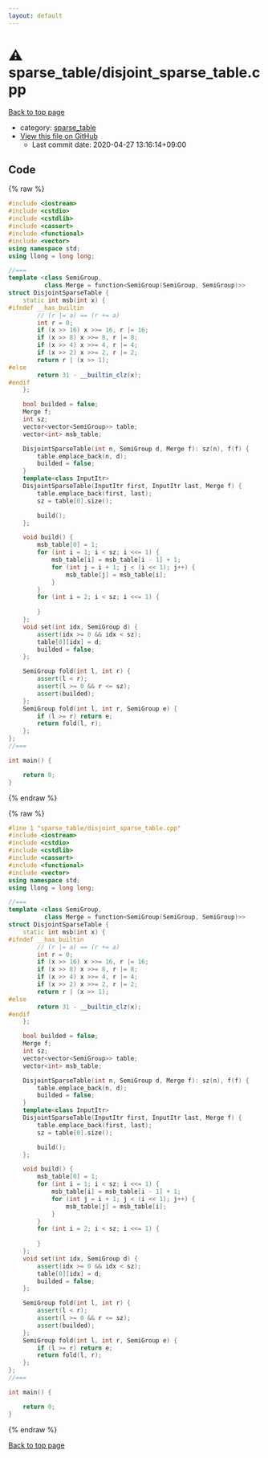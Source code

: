 ```yaml
---
layout: default
---
```


<!-- mathjax config similar to math.stackexchange -->
<script type="text/javascript" async
  src="https://cdnjs.cloudflare.com/ajax/libs/mathjax/2.7.5/MathJax.js?config=TeX-MML-AM_CHTML">
</script>
<script type="text/x-mathjax-config">
  MathJax.Hub.Config({
    TeX: { equationNumbers: { autoNumber: "AMS" }},
    tex2jax: {
      inlineMath: [ ['$','$'] ],
      processEscapes: true
    },
    "HTML-CSS": { matchFontHeight: false },
    displayAlign: "left",
    displayIndent: "2em"
  });
</script>

<script type="text/javascript" src="https://cdnjs.cloudflare.com/ajax/libs/jquery/3.4.1/jquery.min.js"></script>
<script src="https://cdn.jsdelivr.net/npm/jquery-balloon-js@1.1.2/jquery.balloon.min.js" integrity="sha256-ZEYs9VrgAeNuPvs15E39OsyOJaIkXEEt10fzxJ20+2I=" crossorigin="anonymous"></script>
<script type="text/javascript" src="../../assets/js/copy-button.js"></script>
<link rel="stylesheet" href="../../assets/css/copy-button.css" />


# :warning: sparse_table/disjoint_sparse_table.cpp

<a href="../../index.html">Back to top page</a>

* category: <a href="../../index.html#cb323a14df0a258a78d4acbe3d02dfda">sparse_table</a>
* <a href="{{ site.github.repository_url }}/blob/master/sparse_table/disjoint_sparse_table.cpp">View this file on GitHub</a>
    - Last commit date: 2020-04-27 13:16:14+09:00




## Code

<a id="unbundled"></a>
{% raw %}
```cpp
#include <iostream>
#include <cstdio>
#include <cstdlib>
#include <cassert>
#include <functional>
#include <vector>
using namespace std;
using llong = long long;

//===
template <class SemiGroup,
          class Merge = function<SemiGroup(SemiGroup, SemiGroup)>>
struct DisjointSparseTable {
    static int msb(int x) {
#ifndef __has_builtin
        // (r |= a) == (r += a)
        int r = 0;
        if (x >> 16) x >>= 16, r |= 16;
        if (x >> 8) x >>= 8, r |= 8;
        if (x >> 4) x >>= 4, r |= 4;
        if (x >> 2) x >>= 2, r |= 2;
        return r | (x >> 1);
#else
        return 31 - __builtin_clz(x);
#endif
    };

    bool builded = false;
    Merge f;
    int sz;
    vector<vector<SemiGroup>> table;
    vector<int> msb_table;

    DisjointSparseTable(int n, SemiGroup d, Merge f): sz(n), f(f) {
        table.emplace_back(n, d);
        builded = false;
    }
    template<class InputItr>
    DisjointSparseTable(InputItr first, InputItr last, Merge f) {
        table.emplace_back(first, last);
        sz = table[0].size();

        build();
    };

    void build() {
        msb_table[0] = 1;
        for (int i = 1; i < sz; i <<= 1) {
            msb_table[i] = msb_table[i - 1] + 1;
            for (int j = i + 1; j < (i << 1); j++) {
                msb_table[j] = msb_table[i];
            }
        }
        for (int i = 2; i < sz; i <<= 1) {
            
        }
    };
    void set(int idx, SemiGroup d) {
        assert(idx >= 0 && idx < sz);
        table[0][idx] = d;
        builded = false;
    };

    SemiGroup fold(int l, int r) {
        assert(l < r);
        assert(l >= 0 && r <= sz);
        assert(builded);
    };
    SemiGroup fold(int l, int r, SemiGroup e) {
        if (l >= r) return e;
        return fold(l, r);
    };
};
//===

int main() {

    return 0;
}

```
{% endraw %}

<a id="bundled"></a>
{% raw %}
```cpp
#line 1 "sparse_table/disjoint_sparse_table.cpp"
#include <iostream>
#include <cstdio>
#include <cstdlib>
#include <cassert>
#include <functional>
#include <vector>
using namespace std;
using llong = long long;

//===
template <class SemiGroup,
          class Merge = function<SemiGroup(SemiGroup, SemiGroup)>>
struct DisjointSparseTable {
    static int msb(int x) {
#ifndef __has_builtin
        // (r |= a) == (r += a)
        int r = 0;
        if (x >> 16) x >>= 16, r |= 16;
        if (x >> 8) x >>= 8, r |= 8;
        if (x >> 4) x >>= 4, r |= 4;
        if (x >> 2) x >>= 2, r |= 2;
        return r | (x >> 1);
#else
        return 31 - __builtin_clz(x);
#endif
    };

    bool builded = false;
    Merge f;
    int sz;
    vector<vector<SemiGroup>> table;
    vector<int> msb_table;

    DisjointSparseTable(int n, SemiGroup d, Merge f): sz(n), f(f) {
        table.emplace_back(n, d);
        builded = false;
    }
    template<class InputItr>
    DisjointSparseTable(InputItr first, InputItr last, Merge f) {
        table.emplace_back(first, last);
        sz = table[0].size();

        build();
    };

    void build() {
        msb_table[0] = 1;
        for (int i = 1; i < sz; i <<= 1) {
            msb_table[i] = msb_table[i - 1] + 1;
            for (int j = i + 1; j < (i << 1); j++) {
                msb_table[j] = msb_table[i];
            }
        }
        for (int i = 2; i < sz; i <<= 1) {
            
        }
    };
    void set(int idx, SemiGroup d) {
        assert(idx >= 0 && idx < sz);
        table[0][idx] = d;
        builded = false;
    };

    SemiGroup fold(int l, int r) {
        assert(l < r);
        assert(l >= 0 && r <= sz);
        assert(builded);
    };
    SemiGroup fold(int l, int r, SemiGroup e) {
        if (l >= r) return e;
        return fold(l, r);
    };
};
//===

int main() {

    return 0;
}

```
{% endraw %}

<a href="../../index.html">Back to top page</a>

